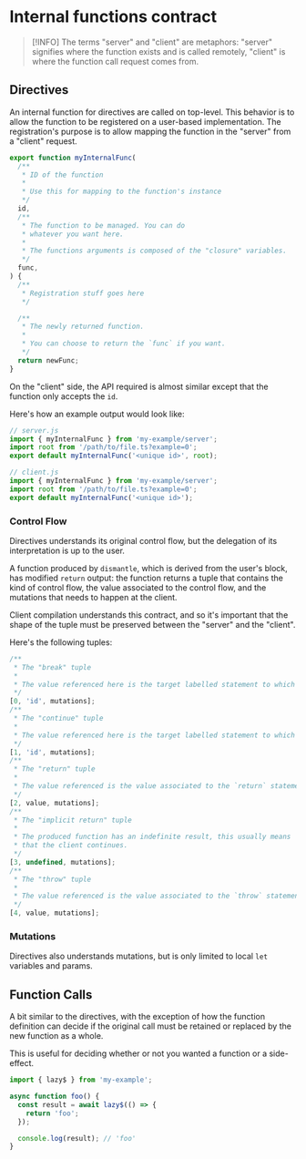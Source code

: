 # Internal functions contract

> [!INFO]
> The terms "server" and "client" are metaphors: "server" signifies where the function exists and is called
> remotely, "client" is where the function call request comes from.

## Directives

An internal function for directives are called on top-level. This behavior is to allow the function to be registered on a user-based implementation. The registration's purpose is to allow mapping the function in the "server" from a "client" request.

```js
export function myInternalFunc(
  /**
   * ID of the function
   * 
   * Use this for mapping to the function's instance
   */
  id,
  /**
   * The function to be managed. You can do
   * whatever you want here.
   * 
   * The functions arguments is composed of the "closure" variables.
   */
  func,
) {
  /**
   * Registration stuff goes here
   */

  /**
   * The newly returned function.
   * 
   * You can choose to return the `func` if you want.
   */
  return newFunc;
}
```

On the "client" side, the API required is almost similar except that the function only accepts the `id`.

Here's how an example output would look like:

```js
// server.js
import { myInternalFunc } from 'my-example/server';
import root from '/path/to/file.ts?example=0';
export default myInternalFunc('<unique id>', root);

// client.js
import { myInternalFunc } from 'my-example/server';
import root from '/path/to/file.ts?example=0';
export default myInternalFunc('<unique id>');
```

### Control Flow

Directives understands its original control flow, but the delegation of its interpretation is up to the user. 

A function produced by `dismantle`, which is derived from the user's block, has modified `return` output: the function returns a tuple that contains the kind of control flow, the value associated to the control flow, and the mutations that needs to happen at the client.

Client compilation understands this contract, and so it's important that the shape of the tuple must be preserved between the "server" and the "client".

Here's the following tuples:

```js
/**
 * The "break" tuple
 * 
 * The value referenced here is the target labelled statement to which it must break out of.
 */
[0, 'id', mutations];
/**
 * The "continue" tuple
 * 
 * The value referenced here is the target labelled statement to which it must jump to.
 */
[1, 'id', mutations];
/**
 * The "return" tuple
 * 
 * The value referenced is the value associated to the `return` statement
 */
[2, value, mutations];
/**
 * The "implicit return" tuple
 * 
 * The produced function has an indefinite result, this usually means
 * that the client continues.
 */
[3, undefined, mutations];
/**
 * The "throw" tuple
 * 
 * The value referenced is the value associated to the `throw` statement.
 */
[4, value, mutations];
```

### Mutations

Directives also understands mutations, but is only limited to local `let` variables and params.

## Function Calls

A bit similar to the directives, with the exception of how the function definition can decide
if the original call must be retained or replaced by the new function as a whole.

This is useful for deciding whether or not you wanted a function or a side-effect.

```js
import { lazy$ } from 'my-example';

async function foo() {
  const result = await lazy$(() => {
    return 'foo';
  });

  console.log(result); // 'foo'
}
```